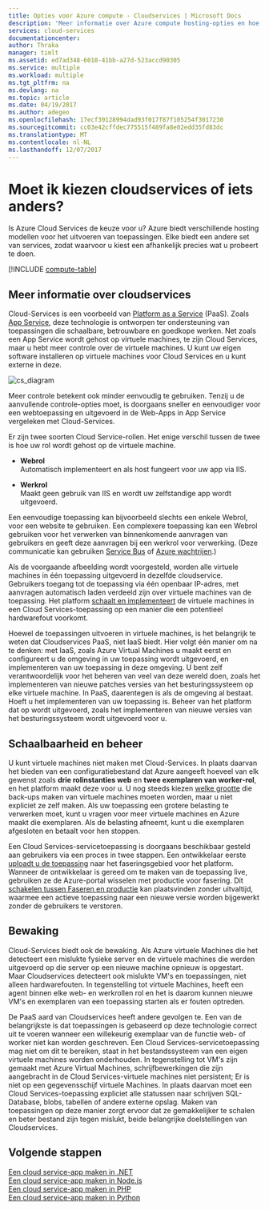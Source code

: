 ```yaml
---
title: Opties voor Azure compute - Cloudservices | Microsoft Docs
description: 'Meer informatie over Azure compute hosting-opties en hoe deze werken: App Service, Cloud Services en virtuele Machines'
services: cloud-services
documentationcenter: 
author: Thraka
manager: timlt
ms.assetid: ed7ad348-6018-41bb-a27d-523accd90305
ms.service: multiple
ms.workload: multiple
ms.tgt_pltfrm: na
ms.devlang: na
ms.topic: article
ms.date: 04/19/2017
ms.author: adegeo
ms.openlocfilehash: 17ecf39128994dad93f017f87f105254f3017230
ms.sourcegitcommit: cc03e42cffdec775515f489fa8e02edd35fd83dc
ms.translationtype: MT
ms.contentlocale: nl-NL
ms.lasthandoff: 12/07/2017
---
```

# <a name="should-i-choose-cloud-services-or-something-else"></a>Moet ik kiezen cloudservices of iets anders?
Is Azure Cloud Services de keuze voor u? Azure biedt verschillende hosting modellen voor het uitvoeren van toepassingen. Elke biedt een andere set van services, zodat waarvoor u kiest een afhankelijk precies wat u probeert te doen.

[!INCLUDE [compute-table](../../includes/compute-options-table.md)]

<a name="tellmecs"></a>

## <a name="tell-me-about-cloud-services"></a>Meer informatie over cloudservices
Cloud-Services is een voorbeeld van [Platform as a Service](https://azure.microsoft.com/overview/what-is-paas/) (PaaS). Zoals [App Service](../app-service/app-service-web-overview.md), deze technologie is ontworpen ter ondersteuning van toepassingen die schaalbare, betrouwbare en goedkope werken. Net zoals een App Service wordt gehost op virtuele machines, te zijn Cloud Services, maar u hebt meer controle over de virtuele machines. U kunt uw eigen software installeren op virtuele machines voor Cloud Services en u kunt externe in deze.

![cs_diagram](./media/cloud-services-choose-me/diagram.png)

Meer controle betekent ook minder eenvoudig te gebruiken. Tenzij u de aanvullende controle-opties moet, is doorgaans sneller en eenvoudiger voor een webtoepassing en uitgevoerd in de Web-Apps in App Service vergeleken met Cloud-Services.

Er zijn twee soorten Cloud Service-rollen. Het enige verschil tussen de twee is hoe uw rol wordt gehost op de virtuele machine.

* **Webrol**  
Automatisch implementeert en als host fungeert voor uw app via IIS.

* **Werkrol**  
Maakt geen gebruik van IIS en wordt uw zelfstandige app wordt uitgevoerd.

Een eenvoudige toepassing kan bijvoorbeeld slechts een enkele Webrol, voor een website te gebruiken. Een complexere toepassing kan een Webrol gebruiken voor het verwerken van binnenkomende aanvragen van gebruikers en geeft deze aanvragen bij een werkrol voor verwerking. (Deze communicatie kan gebruiken [Service Bus](../service-bus-messaging/service-bus-fundamentals-hybrid-solutions.md) of [Azure wachtrijen](../storage/common/storage-introduction.md).)

Als de voorgaande afbeelding wordt voorgesteld, worden alle virtuele machines in één toepassing uitgevoerd in dezelfde cloudservice. Gebruikers toegang tot de toepassing via één openbaar IP-adres, met aanvragen automatisch laden verdeeld zijn over virtuele machines van de toepassing. Het platform [schaalt en implementeert](cloud-services-how-to-scale-portal.md) de virtuele machines in een Cloud Services-toepassing op een manier die een potentieel hardwarefout voorkomt.

Hoewel de toepassingen uitvoeren in virtuele machines, is het belangrijk te weten dat Cloudservices PaaS, niet IaaS biedt. Hier volgt één manier om na te denken: met IaaS, zoals Azure Virtual Machines u maakt eerst en configureert u de omgeving in uw toepassing wordt uitgevoerd, en implementeren van uw toepassing in deze omgeving. U bent zelf verantwoordelijk voor het beheren van veel van deze wereld doen, zoals het implementeren van nieuwe patches versies van het besturingssysteem op elke virtuele machine. In PaaS, daarentegen is als de omgeving al bestaat. Hoeft u het implementeren van uw toepassing is. Beheer van het platform dat op wordt uitgevoerd, zoals het implementeren van nieuwe versies van het besturingssysteem wordt uitgevoerd voor u.

## <a name="scaling-and-management"></a>Schaalbaarheid en beheer
U kunt virtuele machines niet maken met Cloud-Services. In plaats daarvan het bieden van een configuratiebestand dat Azure aangeeft hoeveel van elk gewenst zoals **drie rolinstanties web** en **twee exemplaren van worker-rol**, en het platform maakt deze voor u.  U nog steeds kiezen [welke grootte](cloud-services-sizes-specs.md) die back-ups maken van virtuele machines moeten worden, maar u niet expliciet ze zelf maken. Als uw toepassing een grotere belasting te verwerken moet, kunt u vragen voor meer virtuele machines en Azure maakt die exemplaren. Als de belasting afneemt, kunt u die exemplaren afgesloten en betaalt voor hen stoppen.

Een Cloud Services-servicetoepassing is doorgaans beschikbaar gesteld aan gebruikers via een proces in twee stappen. Een ontwikkelaar eerste [uploadt u de toepassing](cloud-services-how-to-create-deploy-portal.md) naar het faseringsgebied voor het platform. Wanneer de ontwikkelaar is gereed om te maken van de toepassing live, gebruiken ze de Azure-portal wisselen met productie voor fasering. Dit [schakelen tussen Faseren en productie](cloud-services-how-to-manage-portal.md#how-to-swap-deployments-to-promote-a-staged-deployment-to-production) kan plaatsvinden zonder uitvaltijd, waarmee een actieve toepassing naar een nieuwe versie worden bijgewerkt zonder de gebruikers te verstoren.

## <a name="monitoring"></a>Bewaking
Cloud-Services biedt ook de bewaking. Als Azure virtuele Machines die het detecteert een mislukte fysieke server en de virtuele machines die werden uitgevoerd op die server op een nieuwe machine opnieuw is opgestart. Maar Cloudservices detecteert ook mislukte VM's en toepassingen, niet alleen hardwarefouten. In tegenstelling tot virtuele Machines, heeft een agent binnen elke web- en werkrollen rol en het is daarom kunnen nieuwe VM's en exemplaren van een toepassing starten als er fouten optreden.

De PaaS aard van Cloudservices heeft andere gevolgen te. Een van de belangrijkste is dat toepassingen is gebaseerd op deze technologie correct uit te voeren wanneer een willekeurig exemplaar van de functie web- of worker niet kan worden geschreven. Een Cloud Services-servicetoepassing mag niet om dit te bereiken, staat in het bestandssysteem van een eigen virtuele machines worden onderhouden. In tegenstelling tot VM's zijn gemaakt met Azure Virtual Machines, schrijfbewerkingen die zijn aangebracht in de Cloud Services-virtuele machines niet persistent; Er is niet op een gegevensschijf virtuele Machines. In plaats daarvan moet een Cloud Services-toepassing expliciet alle statussen naar schrijven SQL-Database, blobs, tabellen of andere externe opslag. Maken van toepassingen op deze manier zorgt ervoor dat ze gemakkelijker te schalen en beter bestand zijn tegen mislukt, beide belangrijke doelstellingen van Cloudservices.

## <a name="next-steps"></a>Volgende stappen
[Een cloud service-app maken in .NET](cloud-services-dotnet-get-started.md)  
[Een cloud service-app maken in Node.js](cloud-services-nodejs-develop-deploy-app.md)  
[Een cloud service-app maken in PHP](../cloud-services-php-create-web-role.md)  
[Een cloud service-app maken in Python](cloud-services-python-ptvs.md)

